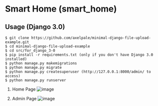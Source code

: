 Smart Home (smart_home)
=======================
Usage (Django 3.0)
------------------
	$ git clone https://github.com/axelpale/minimal-django-file-upload-example.git
	$ cd minimal-django-file-upload-example
	$ cd src/for_django_3-0
	$ pip install -r requirements.txt (only if you don't have Django 3.0 installed)
	$ python manage.py makemigrations
	$ python manage.py migrate
	$ python manage.py createsuperuser (http://127.0.0.1:8000/admin/ to access)
	$ python manage.py runserver

1. Home Page
![image](https://user-images.githubusercontent.com/33374837/146997293-6704013e-b40f-4958-b747-a09f7adfbd2a.png)

2. Admin Page
![image](https://user-images.githubusercontent.com/33374837/146997363-0df1d132-4526-4af3-aeb5-b9e3a7dc9c19.png)

